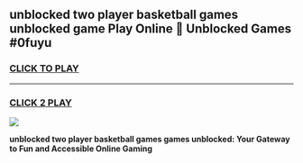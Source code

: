 
## unblocked two player basketball games unblocked game Play Online 👋 Unblocked Games #0fuyu
<h3>
<a href="https://premium.freeplayer.one?title=unblocked_two_player_basketball_games&ref=21F">CLICK TO PLAY</a></h3>
<hr>

<h3>
<a href="https://premium.freeplayer.one?title=unblocked_two_player_basketball_games&ref=21F">CLICK 2 PLAY</a>
  
</h3>

<a href="https://premium.freeplayer.one?title=unblocked_two_player_basketball_games&ref=21F/"><img src="https://clearcache.store/games.png"></a>


**unblocked two player basketball games games unblocked: Your Gateway to Fun and Accessible Online Gaming**
